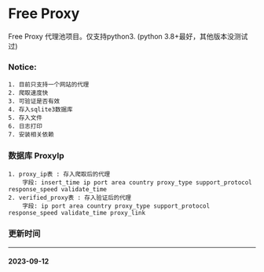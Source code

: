 # Free Proxy 
Free Proxy 代理池项目。仅支持python3. (python 3.8+最好，其他版本没测试过)

### Notice:
    1. 目前只支持一个网站的代理
    2. 爬取速度快
    3. 可验证是否有效
    4. 存入sqlite3数据库
    5. 存入文件
    6. 日志打印
    7. 安装相关依赖

### 数据库 ProxyIp 
    1. proxy_ip表 : 存入爬取后的代理
        字段: insert_time ip port area country proxy_type support_protocol response_speed validate_time
    2. verified_proxy表 : 存入验证后的代理
        字段: ip port area country proxy_type support_protocol response_speed validate_time proxy_link

### 更新时间

____________________________________________________________________________
#### 2023-09-12